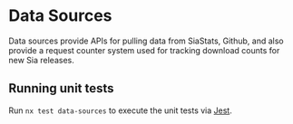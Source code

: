 # Data Sources

Data sources provide APIs for pulling data from SiaStats, Github, and also provide a request counter system used for tracking download counts for new Sia releases.

## Running unit tests

Run `nx test data-sources` to execute the unit tests via [Jest](https://jestjs.io).
